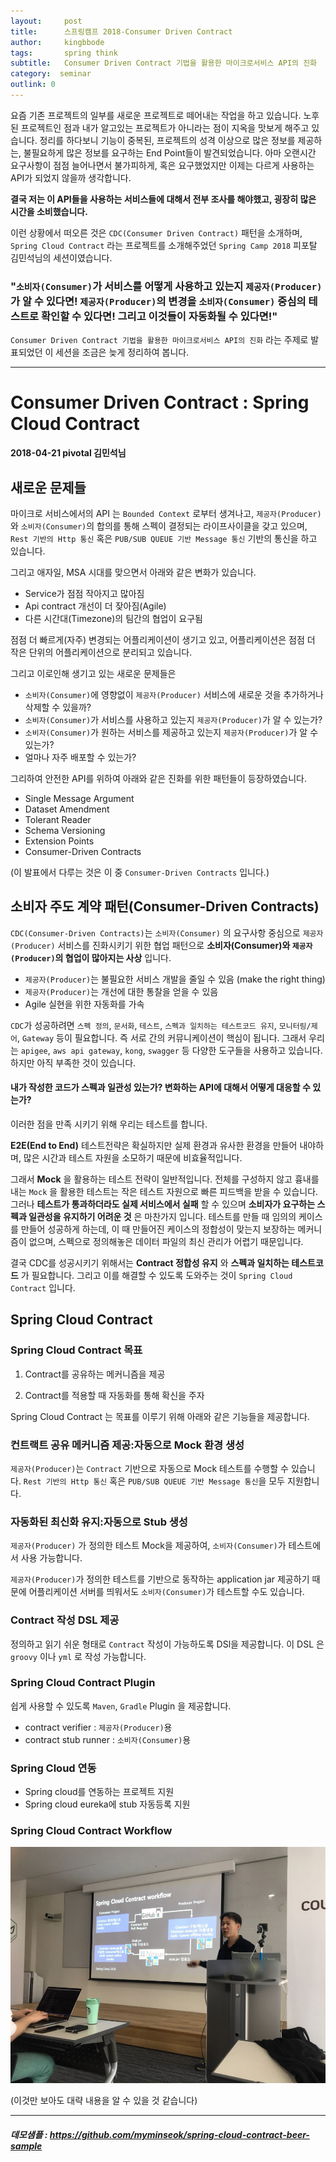 ```yaml
---
layout:     post
title:      스프링캠프 2018-Consumer Driven Contract
author:     kingbbode
tags:       spring think
subtitle:   Consumer Driven Contract 기법을 활용한 마이크로서비스 API의 진화
category:  seminar
outlink: 0
---
```


요즘 기존 프로젝트의 일부를 새로운 프로젝트로 떼어내는 작업을 하고 있습니다. 노후된 프로젝트인 점과 내가 알고있는 프로젝트가 아니라는 점이 지옥을 맛보게 해주고 있습니다. 정리를 하다보니 기능이 중복된, 프로젝트의 성격 이상으로 많은 정보를 제공하는, 불필요하게 많은 정보를 요구하는 End Point들이 발견되었습니다. 아마 오랜시간 요구사항이 점점 늘어나면서 불가피하게, 혹은 요구했었지만 이제는 다르게 사용하는 API가 되었지 않을까 생각합니다.

**결국 저는 이 API들을 사용하는 서비스들에 대해서 전부 조사를 해야했고, 굉장히 많은 시간을 소비했습니다.**

이런 상황에서 떠오른 것은 `CDC(Consumer Driven Contract)` 패턴을 소개하며, `Spring Cloud Contract` 라는 프로젝트를 소개해주었던 `Spring Camp 2018` 피포탈 김민석님의 세션이였습니다.

### "`소비자(Consumer)`가 서비스를 어떻게 사용하고 있는지 `제공자(Producer)`가 알 수 있다면! `제공자(Producer)`의 변경을 `소비자(Consumer)` 중심의 테스트로 확인할 수 있다면! 그리고 이것들이 자동화될 수 있다면!"

`Consumer Driven Contract 기법을 활용한 마이크로서비스 API의 진화` 라는 주제로 발표되었던 이 세션을 조금은 늦게 정리하여 봅니다.

---

# Consumer Driven Contract : Spring Cloud Contract

**2018-04-21 pivotal 김민석님**

## 새로운 문제들

마이크로 서비스에서의 API 는 `Bounded Context` 로부터 생겨나고, `제공자(Producer)` 와 `소비자(Consumer)`의 합의를 통해 스펙이 결정되는 라이프사이클을 갖고 있으며, `Rest 기반의 Http 통신` 혹은 `PUB/SUB QUEUE 기반 Message 통신` 기반의 통신을 하고 있습니다.

그리고 애자일, MSA 시대를 맞으면서 아래와 같은 변화가 있습니다.

- Service가 점점 작아지고 많아짐
- Api contract 개선이 더 잦아짐(Agile)
- 다른 시간대(Timezone)의 팀간의 협업이 요구됨

점점 더 빠르게(자주) 변경되는 어플리케이션이 생기고 있고, 어플리케이션은 점점 더 작은 단위의 어플리케이션으로 분리되고 있습니다.

그리고 이로인해 생기고 있는 새로운 문제들은

- `소비자(Consumer)`에 영향없이 `제공자(Producer)` 서비스에 새로운 것을 추가하거나 삭제할 수 있을까?
- `소비자(Consumer)`가 서비스를 사용하고 있는지 `제공자(Producer)`가 알 수 있는가?
- `소비자(Consumer)`가 원하는 서비스를 제공하고 있는지 `제공자(Producer)`가 알 수 있는가?
- 얼마나 자주 배포할 수 있는가?

그리하여 안전한 API를 위하여 아래와 같은 진화를 위한 패턴들이 등장하였습니다.

- Single Message Argument
- Dataset Amendment
- Tolerant Reader
- Schema Versioning
- Extension Points
- Consumer-Driven Contracts

(이 발표에서 다루는 것은 이 중 `Consumer-Driven Contracts` 입니다.)

## 소비자 주도 계약 패턴(Consumer-Driven Contracts)

`CDC(Consumer-Driven Contracts)`는 `소비자(Consumer)` 의 요구사항 중심으로 `제공자(Producer)` 서비스를 진화시키기 위한 협업 패턴으로 **소비자(Consumer)와 `제공자(Producer)`의 협업이 많아지는 사상** 입니다.

- `제공자(Producer)`는 불필요한 서비스 개발을 줄일 수 있음 (make the right thing)
- `제공자(Producer)`는 개선에 대한 통찰을 얻을 수 있음
- Agile 실현을 위한 자동화를 가속

`CDC`가 성공하려면 `스펙 정의`, `문서화`, `테스트`, `스펙과 일치하는 테스트코드 유지`, `모니터링/제어`, `Gateway` 등이 필요합니다. 즉 서로 간의 커뮤니케이션이 핵심이 됩니다. 그래서 우리는 `apigee`, `aws api gateway`, `kong`, `swagger` 등 다양한 도구들을 사용하고 있습니다. 하지만 아직 부족한 것이 있습니다.

#### 내가 작성한 코드가 스펙과 일관성 있는가? 변화하는 API에 대해서 어떻게 대응할 수 있는가?

이러한 점을 만족 시키기 위해 우리는 테스트를 합니다.

**E2E(End to End)** 테스트전략은 확실하지만 실제 환경과 유사한 환경을 만들어 내야하며, 많은 시간과 테스트 자원을 소모하기 때문에 비효율적입니다.

그래서 **Mock** 을 활용하는 테스트 전략이 일반적입니다. 전체를 구성하지 않고 흉내를 내는 `Mock` 을 활용한 테스트는 작은 테스트 자원으로 빠른 피드백을 받을 수 있습니다. 그러나 **테스트가 통과하더라도 실제 서비스에서 실패** 할 수 있으며 **소비자가 요구하는 스펙과 일관성을 유지하기 어려운 것** 은 마찬가지 입니다. 테스트를 만들 때 임의의 케이스를 만들어 성공하게 하는데, 이 때 만들어진 케이스의 정합성이 맞는지 보장하는 메커니즘이 없으며, 스펙으로 정의해놓은 데이터 파일의 최신 관리가 어렵기 때문입니다.

결국 CDC를 성공시키기 위해서는 **Contract 정합성 유지** 와 **스펙과 일치하는 테스트코드** 가 필요합니다. 그리고 이를 해결할 수 있도록 도와주는 것이 `Spring Cloud Contract` 입니다.

## Spring Cloud Contract

### Spring Cloud Contract 목표

1. Contract를 공유하는 메커니즘을 제공

2. Contract를 적용할 때 자동화를 통해 확신을 주자

Spring Cloud Contract 는 목표를 이루기 위해 아래와 같은 기능들을 제공합니다.

### 컨트랙트 공유 메커니즘 제공:자동으로 Mock 환경 생성

`제공자(Producer)`는 `Contract` 기반으로 자동으로 Mock 테스트를 수행할 수 있습니다. `Rest 기반의 Http 통신` 혹은 `PUB/SUB QUEUE 기반 Message 통신`을 모두 지원합니다.

### 자동화된 최신화 유지:자동으로 Stub 생성

 `제공자(Producer)` 가 정의한 테스트 Mock을 제공하여, `소비자(Consumer)`가 테스트에서 사용 가능합니다.

 `제공자(Producer)`가 정의한 테스트를 기반으로 동작하는 application jar 제공하기 때문에 어플리케이션 서버를 띄워서도 `소비자(Consumer)`가 테스트할 수도 있습니다.

### Contract 작성 DSL 제공

정의하고 읽기 쉬운 형태로 `Contract` 작성이 가능하도록 DSl을 제공합니다. 이 DSL 은 `groovy` 이나 `yml` 로 작성 가능합니다.

### Spring Cloud Contract Plugin

쉽게 사용할 수 있도록 `Maven`, `Gradle` Plugin 을 제공합니다.

- contract verifier : `제공자(Producer)`용
- contract stub runner : `소비자(Consumer)`용

### Spring Cloud 연동

- Spring cloud를 연동하는 프로젝트 지원
- Spring cloud eureka에 stub 자동등록 지원

### Spring Cloud Contract Workflow

![workflow](/images/2018/SPRING-CAMP-CDC/workflow.jpeg)

(이것만 보아도 대략 내용을 알 수 있을 것 같습니다)

---

##### 데모샘플 : https://github.com/myminseok/spring-cloud-contract-beer-sample
